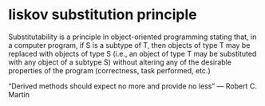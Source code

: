 # liskov substitution principle

Substitutability is a principle in object-oriented programming stating that, in a computer program, if S is a subtype of T, then objects of type T may be replaced with objects of type S (i.e., an object of type T may be substituted with any object of a subtype S) without altering any of the desirable properties of the program (correctness, task performed, etc.)

“Derived methods should expect no more and provide no less” — Robert C. Martin
